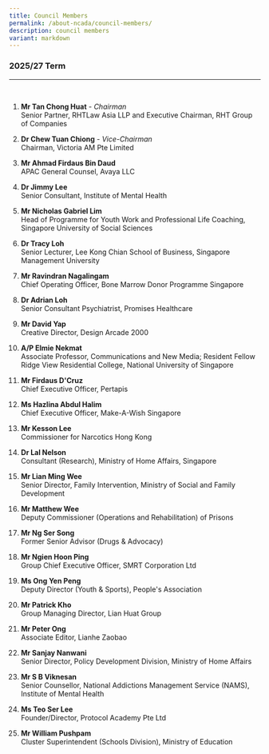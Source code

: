 ```yaml
---
title: Council Members
permalink: /about-ncada/council-members/
description: council members
variant: markdown
---
```

### 2025/27 Term
_________________________________
<br>

1. **Mr Tan Chong Huat** - *Chairman*
<br> Senior Partner, RHTLaw Asia LLP and Executive Chairman, RHT Group of Companies

2. **Dr Chew Tuan Chiong** - *Vice-Chairman*
<br> Chairman, Victoria AM Pte Limited

3. **Mr Ahmad Firdaus Bin Daud**
<br> APAC General Counsel, Avaya LLC

4. **Dr Jimmy Lee**
<br>Senior Consultant, Institute of Mental Health

5. **Mr Nicholas Gabriel Lim**
<br> Head of Programme for Youth Work and Professional Life Coaching, Singapore University of Social Sciences

6. **Dr Tracy Loh**
<br> Senior Lecturer, Lee Kong Chian School of Business, Singapore Management University

7. **Mr Ravindran Nagalingam**
<br> Chief Operating Officer, Bone Marrow Donor Programme Singapore

8. **Dr Adrian Loh**
<br> Senior Consultant Psychiatrist, Promises Healthcare

9. **Mr David Yap** 
<br> Creative Director, Design Arcade 2000

10. **A/P Elmie Nekmat**
<br> Associate Professor, Communications and New Media; Resident Fellow Ridge View Residential College, National University of Singapore

11. **Mr Firdaus D'Cruz**
<br> Chief Executive Officer, Pertapis

12. **Ms Hazlina Abdul Halim**
<br> Chief Executive Officer, Make-A-Wish Singapore

13. **Mr Kesson Lee**
<br> Commissioner for Narcotics Hong Kong

14. **Dr Lal Nelson**
<br> Consultant (Research), Ministry of Home Affairs, Singapore

15. **Mr Lian Ming Wee**
<br> Senior Director, Family Intervention, Ministry of Social and Family Development

16. **Mr Matthew Wee**
<br> Deputy Commissioner (Operations and Rehabilitation) of Prisons

17. **Mr Ng Ser Song**
<br> Former Senior Advisor (Drugs &amp; Advocacy)

18. **Mr Ngien Hoon Ping**
<br> Group Chief Executive Officer, SMRT Corporation Ltd

19. **Ms Ong Yen Peng**
<br> Deputy Director (Youth &amp; Sports), People's Association

20. **Mr Patrick Kho**
<br> Group Managing Director, Lian Huat Group

21. **Mr Peter Ong**
<br> Associate Editor, Lianhe Zaobao

22. **Mr Sanjay Nanwani**  
Senior Director, Policy Development Division, Ministry of Home Affairs 

23. **Mr S B Viknesan**
<br> Senior Counsellor, National Addictions Management Service (NAMS), Institute of Mental Health

24. **Ms Teo Ser Lee**
<br> Founder/Director, Protocol Academy Pte Ltd

25. **Mr William Pushpam**
<br> Cluster Superintendent (Schools Division), Ministry of Education